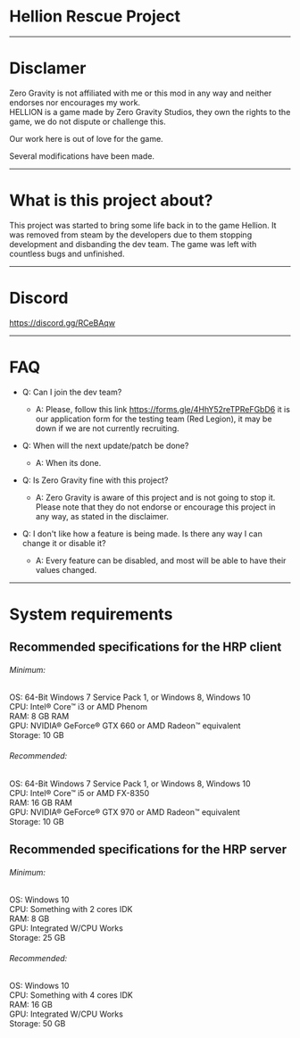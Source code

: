 # Hellion Rescue Project

-------------------------

# Disclamer

Zero Gravity is not affiliated with me or this mod in any way and neither endorses nor encourages my work.  
HELLION is a game made by Zero Gravity Studios, they own the rights to the game, we do not dispute or challenge this.

Our work here is out of love for the game.

Several modifications have been made.

-------------------------

# What is this project about?

This project was started to bring some life back in to the game Hellion. It was removed from steam by the developers due to them stopping development and disbanding the dev team. The game was left with countless bugs and unfinished. 

-------------------------

# Discord

https://discord.gg/RCeBAqw

-------------------------

# FAQ

- Q: Can I join the dev team?
  - A: Please, follow this link https://forms.gle/4HhY52reTPReFGbD6 it is our application form for the testing team (Red Legion), it may be down if we are not currently recruiting. 

- Q: When will the next update/patch be done?
  - A: When its done.

- Q: Is Zero Gravity fine with this project?
  - A: Zero Gravity is aware of this project and is not going to stop it. Please note that they do not endorse or encourage this project in any way, as stated in the disclaimer.

- Q: I don't like how a feature is being made. Is there any way I can change it or disable it?
  - A: Every feature can be disabled, and most will be able to have their values changed.

-------------------------

# System requirements

## Recommended specifications for the HRP client

###### Minimum:

  OS: 64-Bit Windows 7 Service Pack 1, or Windows 8, Windows 10  
  CPU: Intel® Core™ i3 or AMD Phenom  
  RAM: 8 GB RAM  
  GPU: NVIDIA® GeForce® GTX 660 or AMD Radeon™ equivalent  
  Storage: 10 GB  

###### Recommended:

  OS: 64-Bit Windows 7 Service Pack 1, or Windows 8, Windows 10  
  CPU: Intel® Core™ i5 or AMD FX-8350  
  RAM: 16 GB RAM  
  GPU: NVIDIA® GeForce® GTX 970 or AMD Radeon™ equivalent  
  Storage: 10 GB  

## Recommended specifications for the HRP server

###### Minimum:

  OS: Windows 10  
  CPU: Something with 2 cores IDK  
  RAM: 8 GB  
  GPU: Integrated W/CPU Works  
  Storage: 25 GB  

###### Recommended: 

  OS: Windows 10  
  CPU: Something with 4 cores IDK  
  RAM: 16 GB  
  GPU: Integrated W/CPU Works  
  Storage: 50 GB
